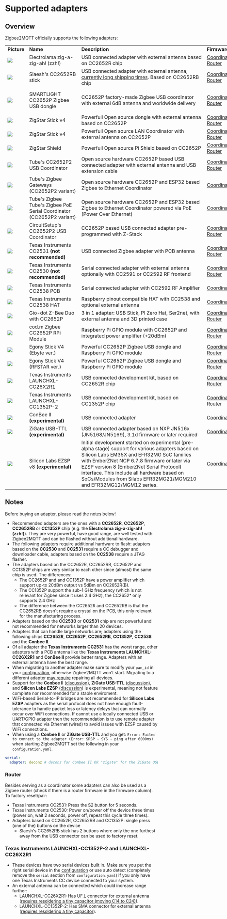 # Supported adapters

## Overview
Zigbee2MQTT officially supports the following adapters:

<div style="width: 1000px">
<table>
  <tr>
    <td><b>Picture</b></td>
    <td><b>Name</b></td>
    <td><b>Description</b></td>
    <td><b>Firmware</b></td>
    <td><b>Guides</b></td>
    <td><b>Buy</b></td>
  </tr>
  <tr>
    <td><img src="../images/zzh.jpg"></td>
    <td>Electrolama zig-a-zig-ah! (zzh!)</td>
    <td>USB connected adapter with external antenna based on CC2652R chip</td>
    <td><a href="https://github.com/Koenkk/Z-Stack-firmware/raw/master/coordinator/Z-Stack_3.x.0/bin/CC2652R_coordinator_20210708.zip">Coordinator</a><br/> <a href="https://github.com/Koenkk/Z-Stack-firmware/raw/master/router/Z-Stack_3.x.0/bin/CC2652R_router_20210128.zip">Router</a></td>
    <td><a href="https://electrolama.com/radio-docs/#step-3-flash-the-firmware-on-your-stick">Flashing</a></td>
    <td><a href="https://www.tindie.com/products/electrolama/zzh-cc2652r-multiprotocol-rf-stick/#product-reviews">Tindie</a></td>
  </tr>
  <tr>
    <td><img src="../images/slaeshs_cc2652rb_stick.jpg"></td>
    <td>Slaesh's CC2652RB stick</td>
    <td>USB connected adapter with external antenna, <a href="https://github.com/Koenkk/zigbee2mqtt/discussions/6702">currently long shipping times</a>. Based on CC2652RB chip</td>
    <td><a href="https://github.com/Koenkk/Z-Stack-firmware/raw/master/coordinator/Z-Stack_3.x.0/bin/CC2652RB_coordinator_20210708.zip">Coordinator</a><br/> <a href="https://github.com/Koenkk/Z-Stack-firmware/raw/master/router/Z-Stack_3.x.0/bin/CC2652RB_router_20210128.zip">Router</a></td>
    <td><a href="https://slae.sh/projects/cc2652/#flashing">Flashing</a></td>
    <td><a href="https://slae.sh/projects/cc2652/">Slae.sh</a></td>
  </tr>
  <tr>
    <td><img src="../images/CC2652P_smartlight_zigbee_coordinator.png"></td>
    <td>SMARTLIGHT CC2652P Zigbee USB dongle</td>
    <td>CC2652P factory-made Zigbee USB coordinator with external 6dB antenna and worldwide delivery</td>
    <td><a href="https://github.com/Koenkk/Z-Stack-firmware/raw/master/coordinator/Z-Stack_3.x.0/bin/CC1352P2_CC2652P_other_coordinator_20210708.zip">Coordinator</a><br/><a href="https://github.com/Koenkk/Z-Stack-firmware/raw/master/router/Z-Stack_3.x.0/bin/CC1352P2_CC2652P_other_router_20210128.zip">Router</a></td>
    <td><a href="https://smartlight.me/smart-home-devices/zigbee-devices/zigbee-coordinator-v4-cc2652p">Description</a><br><a href="https://smartlight.me/flashing_slzb-02">Flashing</a></td>
    <td><a href="https://www.ebay.com/itm/164928826521">eBay</a><br/><a href="https://www.aliexpress.com/item/1005002684189079.html">Aliexpress</a><br/><a href="https://smartlight.me/smart-home-devices/zigbee-devices/zigbee-coordinator-v4-cc2652p">Official store</a><br/><a href="https://t.me/smartlightme">Telegram</a></td>
  </tr>
  <tr>
    <td><img src="../images/ZigStar-LAN.png"></td>
    <td>ZigStar Stick v4</td>
    <td>Powerfull Open source dongle with external antenna based on CC2652P</td>
    <td><a href="https://github.com/Koenkk/Z-Stack-firmware/raw/master/coordinator/Z-Stack_3.x.0/bin/CC1352P2_CC2652P_launchpad_coordinator_20210708.zip">Coordinator</a><br/> <a href="https://github.com/Koenkk/Z-Stack-firmware/raw/master/router/Z-Stack_3.x.0/bin/CC1352P2_CC2652P_launchpad_router_20210128.zip">Router</a></td>
    <td><a href="https://zig-star.com/projects/zigbee-gw-lan/">Description</a><br><a href="https://zig-star.com/radio-docs/flash-cc-bsl/">Flashing</a></td>
    <td><a href="https://zig-star.com">ZigStar Shop</a></td>
  </tr>
  <tr>
    <td><img src="../images/ZigStar-USB.png"></td>
    <td>ZigStar Stick v4</td>
    <td>Powerfull Open source LAN Coordinator with external antenna on CC2652P</td>
    <td><a href="https://github.com/Koenkk/Z-Stack-firmware/raw/master/coordinator/Z-Stack_3.x.0/bin/CC1352P2_CC2652P_launchpad_coordinator_20210708.zip">Coordinator</a><br/> <a href="https://github.com/Koenkk/Z-Stack-firmware/raw/master/router/Z-Stack_3.x.0/bin/CC1352P2_CC2652P_launchpad_router_20210128.zip">Router</a></td>
    <td><a href="https://zig-star.com/projects/zigbee-stick-v4/">Description</a><br><a href="https://zig-star.com/radio-docs/flash-cc-bsl/">Flashing</a></td>
    <td><a href="https://zig-star.com">ZigStar Shop</a></td>
  </tr>
  <tr>
    <td><img src="../images/ZigStar-Shield.png"></td>
    <td>ZigStar Shield</td>
    <td>Powerfull Open source Pi Shield based on CC2652P</td>
    <td><a href="https://github.com/Koenkk/Z-Stack-firmware/raw/master/coordinator/Z-Stack_3.x.0/bin/CC1352P2_CC2652P_launchpad_coordinator_20210708.zip">Coordinator</a><br/> <a href="https://github.com/Koenkk/Z-Stack-firmware/raw/master/router/Z-Stack_3.x.0/bin/CC1352P2_CC2652P_launchpad_router_20210128.zip">Router</a></td>
    <td><a href="https://zig-star.com/projects/zigbee-shield/">Description</a><br><a href="https://zig-star.com/radio-docs/flash-cc-bsl/">Flashing</a></td>
    <td><a href="https://zig-star.com">ZigStar Shop</a></td>
  </tr>
  <tr>
    <td><img src="../images/Tubes_USB_Coordinator_CC2652P2_variant.png"></td>
    <td>Tube's CC2652P2 USB Coordinator</td>
    <td>Open source hardware CC2652P based USB connected adapter with external antenna and USB extension cable</td>
    <td><a href="https://github.com/Koenkk/Z-Stack-firmware/raw/master/coordinator/Z-Stack_3.x.0/bin/CC1352P2_CC2652P_launchpad_coordinator_20210708.zip">Coordinator</a><br/> <a href="https://github.com/Koenkk/Z-Stack-firmware/raw/master/router/Z-Stack_3.x.0/bin/CC1352P2_CC2652P_launchpad_router_20210128.zip">Router</a></td>
    <td><a href="https://github.com/tube0013/tube_gateways">Flashing</a></td>
    <td><a href="https://www.tubeszb.com/">Tube's ZB Store</a></td>
  </tr>
  <tr>
    <td><img src="../images/Tubes_Zigbee_Gateways_CC2652P2_variant.jpeg"></td>
    <td>Tube's Zigbee Gateways (CC2652P2 variant)</td>
    <td>Open source hardware CC2652P and ESP32 based Zigbee to Ethernet Coordinator</td>
    <td><a href="https://github.com/Koenkk/Z-Stack-firmware/raw/master/coordinator/Z-Stack_3.x.0/bin/CC1352P2_CC2652P_launchpad_coordinator_20210708.zip">Coordinator</a></td>
    <td><a href="https://github.com/tube0013/tube_gateways">Flashing</a></td>
    <td><a href="https://www.tubeszb.com/">Tube's ZB Store</a></td>
  </tr>
  <tr>
    <td><img src="../images/Tubes_Zigbee_PoE_Coordinator_CC2652P2_variant.jpeg"></td>
    <td>Tube's Zigbee Tube's Zigbee PoE Serial Coordinator (CC2652P2 variant)</td>
    <td>Open source hardware CC2652P and ESP32 based Zigbee to Ethernet Coordinator powered via PoE (Power Over Ethernet)</td>
    <td><a href="https://github.com/Koenkk/Z-Stack-firmware/raw/master/coordinator/Z-Stack_3.x.0/bin/CC1352P2_CC2652P_launchpad_coordinator_20210708.zip">Coordinator</a></td>
    <td><a href="https://github.com/tube0013/tube_gateways">Flashing</a></td>
    <td><a href="https://www.tubeszb.com/">Tube's ZB Store</a></td>
  </tr>
  <tr>
    <td><img src="../images/circset_cc2652.jpg"></td>
    <td>CircuitSetup's CC2652P2 USB Coordinator</td>
    <td>CC2652P based USB connected adapter pre-programmed with Z-Stack</td>
    <td><a href="https://github.com/Koenkk/Z-Stack-firmware/raw/master/coordinator/Z-Stack_3.x.0/bin/CC1352P2_CC2652P_launchpad_coordinator_20210708.zip">Coordinator</a><br/> <a href="https://github.com/Koenkk/Z-Stack-firmware/raw/master/router/Z-Stack_3.x.0/bin/CC1352P2_CC2652P_launchpad_router_20210128.zip">Router</a></td>
    <td><a href="https://circuitsetup.us/product/usb-zigbee-stick-z-stack-coordinator/">Flashing</a></td>
    <td><a href="https://circuitsetup.us/product/usb-zigbee-stick-z-stack-coordinator/">CircuitSetup's Store</a></td>
  </tr>
  <tr>
    <td><img src="../images/cc2531.jpg"></td>
    <td>Texas Instruments CC2531 <b>(not recommended)</b></td>
    <td>USB connected Zigbee adapter with PCB antenna</td>
    <td>
      <a href="https://github.com/Koenkk/Z-Stack-firmware/tree/master/coordinator/Z-Stack_Home_1.2/bin">Coordinator</a><br/> <a href="https://github.com/Koenkk/Z-Stack-firmware/tree/master/router/Z-Stack_Home_1.2/bin">Router</a></td>
    <td><a href="/information/flashing_the_cc2531.html">Flashing</a></td>
    <td><a href="https://www.aliexpress.com/wholesale?catId=0&initiative_id=SB_20191108075039&SearchText=cc2531">AliExpress</a></td>
  </tr>
  <tr>
    <td><img src="../images/cc2530.jpg"></td>
    <td>Texas Instruments CC2530 <b>(not recommended)</b></td>
    <td>Serial connected adapter with external antenna optionally with CC2591 or CC2592 RF frontend</td>
    <td>
      <a href="https://github.com/Koenkk/Z-Stack-firmware/tree/master/coordinator/Z-Stack_Home_1.2/bin">Coordinator</a><br/> <a href="https://github.com/Koenkk/Z-Stack-firmware/tree/master/router/Z-Stack_Home_1.2/bin">Router</a></td>
    <td><a href="/how_tos/how_to_create_a_cc2530_router.html#2-flashing-the-cc2530">Flashing</a> <a href="/information/connecting_cc2530.html">Connecting</a></td>
    <td><a href="http://www.aliexpress.com/wholesale?catId=0&initiative_id=SB_20181213104041&SearchText=cc2530">AliExpress</a> <a href="http://www.gban.cn/en/product_show.asp?id=43">GBAN</a> <a href="https://www.tindie.com/products/GiovanniCas/cc2530-cc2592-zigbee-dongle/">Tindie</a> <br/> <a href="https://www.aliexpress.com/item/1005001587860129.html">RF ZU USB</a></td>
  </tr>
  <tr>
    <td><img src="../images/cc2538.jpg"></td>
    <td>Texas Instruments CC2538 PCB</td>
    <td>Serial connected adapter with CC2592 RF Amplifier</td>
    <td>
      <a href="https://github.com/Koenkk/Z-Stack-firmware/tree/master/coordinator/Z-Stack_3.0.x/bin">Coordinator</a><br/></td>
    <td><a href="/information/flashing_the_cc2538.html">Flashing</a></td>
    <td><a href="https://www.aliexpress.com/wholesale?catId=0&initiative_id=SB_20191108075039&SearchText=cc2538">AliExpress</a> <a href="https://www.tindie.com/products/GiovanniCas/cc2538-cc2592-zigbee-dongle-new-zb30/">Tindie</a></td>
  </tr>
  <tr>
    <td><img src="../images/cc2538hat.jpg"></td>
    <td>Texas Instruments CC2538 HAT</td>
    <td>Raspberry pinout compatible HAT with CC2538 and optional external antenna</td>
    <td>
      <a href="https://github.com/Koenkk/Z-Stack-firmware/tree/master/coordinator/Z-Stack_3.0.x/bin">Coordinator</a><br/></td>
    <td><a href="/information/flashing_the_cc2538.html">Flashing</a></td>
    <td><a href="https://www.tindie.com/products/GiovanniCas/zigbee-hat-with-cc2538-for-raspberry/">Tindie</a></td>
  </tr>
  <tr>
    <td><img src="../images/cc2652p-z-bee-duo.jpg"></td>
    <td>Gio-dot Z-Bee Duo with CC2652P</td>
    <td>3 in 1 adapter: USB Stick, PI Zero Hat, Ser2net, with external antenna and 3D printed case</td>
    <td><a href="https://github.com/Koenkk/Z-Stack-firmware/blob/master/coordinator/Z-Stack_3.x.0/bin/CC1352P2_CC2652P_other_coordinator_20210708.zip">Coordinator</a><br/> <a href="https://github.com/Koenkk/Z-Stack-firmware/blob/master/router/Z-Stack_3.x.0/bin/CC1352P2_CC2652P_other_router_20210128.zip">Router</a></td>
    <td><a href="https://github.com/Gio-dot/Z-Bee-Duo#how-to-flash">Flashing</a></td>
    <td><a href="https://www.tindie.com/products/23046/">Tindie</a></td>
  </tr>
  <tr>
    <td><img src="../images/codm-cc2652p-rpi.jpg"></td>
    <td>cod.m Zigbee CC2652P RPi Module</td>
    <td>Raspberry Pi GPIO module with CC2652P and integrated power amplifier (+20dBm)</td>
    <td><a href="https://github.com/Koenkk/Z-Stack-firmware/raw/master/coordinator/Z-Stack_3.x.0/bin/CC1352P2_CC2652P_launchpad_coordinator_20210708.zip">Coordinator</a><br/> <a href="https://github.com/Koenkk/Z-Stack-firmware/raw/master/router/Z-Stack_3.x.0/bin/CC1352P2_CC2652P_launchpad_router_20210128.zip">Router</a></td>
    <td><a href="https://github.com/codm/cc2652-raspberry-pi-module#firmware">Flashing</a></td>
    <td><a href="https://shop.codm.de/automation/zigbee/33/zigbee-cc2652p2-raspberry-pi-module">cod.m Shop</a></td>
  </tr>
  <tr>
    <td><img src="../images/Egony_v4_E72.jpg"></td>
    <td>Egony Stick V4 (Ebyte ver.)</td>
    <td>Powerful CC2652P Zigbee USB dongle and Raspberry Pi GPIO module</td>
    <td><a href="https://github.com/Koenkk/Z-Stack-firmware/raw/master/coordinator/Z-Stack_3.x.0/bin/CC1352P2_CC2652P_other_coordinator_20210708.zip">Coordinator</a><br/><a href="https://github.com/Koenkk/Z-Stack-firmware/raw/master/router/Z-Stack_3.x.0/bin/CC1352P2_CC2652P_other_router_20210128.zip">Router</a></td>
    <td><a href="https://github.com/egony/cc2652p_E72-2G4M20S1E/wiki/Home-EN">Description</a><br><a href="https://github.com/egony/cc2652p_E72-2G4M20S1E/wiki/Flashing-EN">Flashing</a></td>
    <td><a href="http://t.me/Egony">Contact</a></td>
  </tr>
  <tr>
    <td><img src="../images/Egony_v4_RFS.jpg"></td>
    <td>Egony Stick V4 (RFSTAR ver.)</td>
    <td>Powerful CC2652P Zigbee USB dongle and Raspberry Pi GPIO module</td>
    <td><a href="https://github.com/Koenkk/Z-Stack-firmware/raw/master/coordinator/Z-Stack_3.x.0/bin/CC1352P2_CC2652P_launchpad_coordinator_20210708.zip">Coordinator</a><br/><a href="https://github.com/Koenkk/Z-Stack-firmware/raw/master/router/Z-Stack_3.x.0/bin/CC1352P2_CC2652P_launchpad_router_20210128.zip">Router</a></td>
    <td><a href="https://github.com/egony/cc2652p_cc1352p_RF-STAR/wiki/Home-EN">Description</a><br><a href="https://github.com/egony/cc2652p_E72-2G4M20S1E/wiki/Flashing-EN">Flashing</a></td>
    <td><a href="http://t.me/Egony">Contact</a></td>
  </tr>
  <tr>
    <td><img src="../images/cc26x2r1.jpg"></td>
    <td>Texas Instruments LAUNCHXL-CC26X2R1</td>
    <td>USB connected development kit, based on CC2652R chip</td>
    <td><a href="https://github.com/Koenkk/Z-Stack-firmware/raw/master/coordinator/Z-Stack_3.x.0/bin/CC2652R_coordinator_20210708.zip">Coordinator</a><br/> <a href="https://github.com/Koenkk/Z-Stack-firmware/raw/master/router/Z-Stack_3.x.0/bin/CC2652R_router_20210128.zip">Router</a></td>
    <td><a href="/information/flashing_via_uniflash.html">Flashing</a></td>
    <td><a href="http://www.ti.com/tool/LAUNCHXL-CC26X2R1">Texas Instruments</a></td>
  </tr>
  <tr>
    <td><img src="../images/cc1352p2.jpg"></td>
    <td>Texas Instruments LAUNCHXL-CC1352P-2</td>
    <td>USB connected development kit, based on CC1352P chip</td>
    <td><a href="https://github.com/Koenkk/Z-Stack-firmware/raw/master/coordinator/Z-Stack_3.x.0/bin/CC1352P2_CC2652P_launchpad_coordinator_20210708.zip">Coordinator</a><br/> <a href="https://github.com/Koenkk/Z-Stack-firmware/raw/master/router/Z-Stack_3.x.0/bin/CC1352P2_CC2652P_launchpad_router_20210128.zip">Router</a></td>
    <td><a href="/information/flashing_via_uniflash.html">Flashing</a></td>
    <td><a href="http://www.ti.com/tool/LAUNCHXL-CC1352P">Texas Instruments</a></td>
  </tr>
  <tr>
    <td><img src="../images/conbee.jpg"></td>
    <td>ConBee II <b>(experimental)</b></td>
    <td>USB connected adapter</td>
    <td><a href="https://github.com/dresden-elektronik/deconz-rest-plugin/wiki/Update-deCONZ-manually">Coordinator</a><br/></td>
    <td><a href="https://github.com/dresden-elektronik/deconz-rest-plugin/wiki/Update-deCONZ-manually">Flashing</a></td>
    <td><a href="https://phoscon.de/en/conbee2?buy=1#buy">Phoscon</a></td>
  </tr>
  <tr>
    <td><img src="../images/zigate_usb_ttl.png"></td>
    <td>ZiGate USB-TTL <b>(experimental)</b></td>
    <td>USB connected adapter based on NXP JN516x (JN5168/JN5169), 3.1d firmware or later required</td>
    <td><a href="https://zigate.fr/tag/firmware/">Coordinator</a><br/></td>
    <td></td>
    <td><a href="https://zigate.fr/boutique/?orderby=date_desc">ZiGate</a></td>
  </tr>
  <tr>
    <td><img src="../images/Silicon_Labs_Gecko_EFR32_SoCs.webp"></td>
    <td>Silicon Labs EZSP v8 <b>(experimental)</b></td>
    <td>Initial development started on experimental (pre-alpha stage) support for various adapters based on Silicon Labs EM35X and EFR32MG SoC families with EmberZNet NCP 6.7.8 firmware or later via EZSP version 8 (EmberZNet Serial Protocol) interface. This include all hardware based on SoCs/Modules from Silabs EFR32MG21/MGM210 and EFR32MG12/MGM12 series.</td>
    <td><a href="https://github.com/Koenkk/zigbee-herdsman/issues/319">Coordinator</a><br/></td>
    <td></td>
    <td></td>
  </tr>
</table>
</div>

## Notes
Before buying an adapter, please read the notes below!

- Recommended adapters are the ones with a **CC2652R**, **CC2652P**, **CC2652RB** or **CC1352P** chip (e.g. the **Electrolama zig-a-zig-ah! (zzh!)**). They are very powerful, have good range, are well tested with Zigbee2MQTT and can be flashed without additional hardware.
- The following adapters require additional hardware to flash: adapters based on the **CC2530** and **CC2531** require a CC debugger and downloader cable, adapters based on the **CC2538** require a JTAG flasher.
- The adapters based on the CC2652R, CC2652RB, CC2652P and CC1352P chips are very similar to each other since (almost) the same chip is used. The differences:
  - The CC2652P and and CC1352P have a power amplifier which support up-to 20dBm output vs 5dBm on CC2652R(B).
  - The CC1352P support the sub-1 GHz frequency (which is not relevant for Zigbee since it uses 2.4 GHz), the CC2652* only supports 2.4 GHz
  - The difference between the CC2652R and CC2652RB is that the CC2652RB doesn't require a crystal on the PCB, this only relevant for the manufacturing process.
- Adapters based on the **CC2530** or **CC2531** chip are not powerful and not recommended for networks larger than 20 devices.
- Adapters that can handle large networks are; adapters using the following chips **CC2652R**, **CC2652P**, **CC2652RB**, **CC1352P**, **CC2538** and the **Conbee II**.
- Of all adapter the **Texas Instruments CC2531** has the worst range, other adapters with a PCB antenna like the **Texas Instruments LAUNCHXL-CC26X2R1** and **ConBee II** provide better range. Adapters with an external antenna have the best range.
- When migrating to another adapter make sure to modify your `pan_id` in your [configuration](configuration.md), otherwise Zigbee2MQTT won't start. Migrating to a different adapter [may require](./FAQ.md#what-does-and-does-not-require-repairing-of-all-devices) repairing all devices.
- Support for the **Conbee II** ([discussion](https://github.com/Koenkk/zigbee-herdsman/issues/72)), **ZiGate USB-TTL** ([discussion](https://github.com/Koenkk/zigbee-herdsman/issues/242)), and **Silicon Labs EZSP** ([discussion](https://github.com/Koenkk/zigbee-herdsman/issues/319)) is experimental, meaning not feature complete nor recommended for a stable enviroment.
- WiFi-based Serial-to-IP bridges are not recommended for **Silicon Labs EZSP** adapters as the serial protocol does not have enough fault-tolerance to handle packet loss or latency delays that can normally occur over WiFi connections. If cannot use a locally connected USB or UART/GPIO adapter then the recommendation is to use remote adapter that connected via Ethernet (wired) to avoid issues with EZSP caused by WiFi connections.
- When using a **Conbee II** or **ZiGate USB-TTL** and you get: `Error: Failed to connect to the adapter (Error: SRSP - SYS - ping after 6000ms)` when starting Zigbee2MQTT set the following in your `configuration.yaml`.

```yaml
serial:
  adapter: deconz # deconz for Conbee II OR "zigate" for the ZiGate USB-TTL
```

### Router
Besides serving as a coordinator some adapters can also be used as a Zigbee router (check if there is a router firmware in the firmware column). To factory reset/pair:
- Texas Instruments CC2531: Press the S2 button for 5 seconds.
- Texas Instruments CC2530: Power on/power off the device three times (power on, wait 2 seconds, power off, repeat this cycle three times).
- Adapters based on CC2652R, CC2652RB and CC1352P: single press (one of the) buttons on the device
  - Slaesh's CC2652RB stick has 2 buttons where only the one furthest away from the USB connector can be used to factory reset.

### Texas Instruments LAUNCHXL-CC1352P-2 and LAUNCHXL-CC26X2R1
- These devices have two serial devices built in. Make sure you put the right serial device in the [configuration](configuration.md) or use auto detect (completely remove the `serial` section from `configuration.yaml`) if you only have one Texas Instruments CC device connected to your system.
- An external antenna can be connected which could increase range further:
  - LAUNCHXL-CC26X2R1: Has UF.L connector for external antenna ([requires resoldering a tiny capacitor (moving C14 to C24)](http://e2e.ti.com/support/wireless-connectivity/zigbee-and-thread/f/158/t/880219?LAUNCHXL-CC26X2R1-Antenna-CC26X2R1)).
  - LAUNCHXL-CC1352P-2: Has SMA connector for external antenna ([requires resoldering a tiny capacitor](https://github.com/Koenkk/zigbee2mqtt/issues/2162#issuecomment-570286663)).
